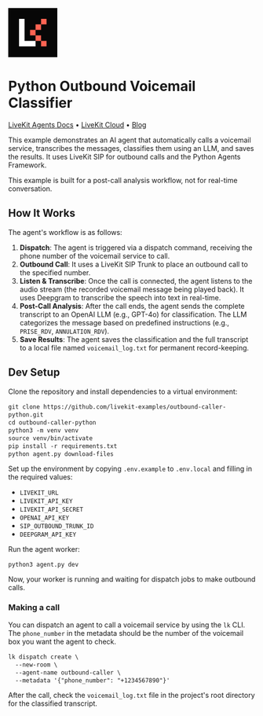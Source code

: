 <a href="https://livekit.io/">
  <img src="./.github/assets/livekit-mark.png" alt="LiveKit logo" width="100" height="100">
</a>

# Python Outbound Voicemail Classifier

<p>
  <a href="https://docs.livekit.io/agents/overview/">LiveKit Agents Docs</a>
  •
  <a href="https://livekit.io/cloud">LiveKit Cloud</a>
  •
  <a href="https://blog.livekit.io/">Blog</a>
</p>

This example demonstrates an AI agent that automatically calls a voicemail service, transcribes the messages, classifies them using an LLM, and saves the results. It uses LiveKit SIP for outbound calls and the Python Agents Framework.

This example is built for a post-call analysis workflow, not for real-time conversation.

## How It Works

The agent's workflow is as follows:

1.  **Dispatch**: The agent is triggered via a dispatch command, receiving the phone number of the voicemail service to call.
2.  **Outbound Call**: It uses a LiveKit SIP Trunk to place an outbound call to the specified number.
3.  **Listen & Transcribe**: Once the call is connected, the agent listens to the audio stream (the recorded voicemail message being played back). It uses Deepgram to transcribe the speech into text in real-time.
4.  **Post-Call Analysis**: After the call ends, the agent sends the complete transcript to an OpenAI LLM (e.g., GPT-4o) for classification. The LLM categorizes the message based on predefined instructions (e.g., `PRISE_RDV`, `ANNULATION_RDV`).
5.  **Save Results**: The agent saves the classification and the full transcript to a local file named `voicemail_log.txt` for permanent record-keeping.

## Dev Setup

Clone the repository and install dependencies to a virtual environment:

```shell
git clone https://github.com/livekit-examples/outbound-caller-python.git
cd outbound-caller-python
python3 -m venv venv
source venv/bin/activate
pip install -r requirements.txt
python agent.py download-files
```

Set up the environment by copying `.env.example` to `.env.local` and filling in the required values:

- `LIVEKIT_URL`
- `LIVEKIT_API_KEY`
- `LIVEKIT_API_SECRET`
- `OPENAI_API_KEY`
- `SIP_OUTBOUND_TRUNK_ID`
- `DEEPGRAM_API_KEY`

Run the agent worker:

```shell
python3 agent.py dev
```

Now, your worker is running and waiting for dispatch jobs to make outbound calls.

### Making a call

You can dispatch an agent to call a voicemail service by using the `lk` CLI. The `phone_number` in the metadata should be the number of the voicemail box you want the agent to check.

```shell
lk dispatch create \
  --new-room \
  --agent-name outbound-caller \
  --metadata '{"phone_number": "+1234567890"}'
```

After the call, check the `voicemail_log.txt` file in the project's root directory for the classified transcript.

```
